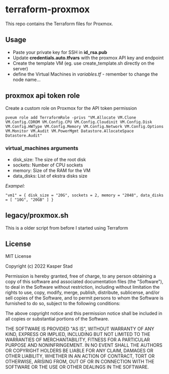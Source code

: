 # terraform-proxmox

This repo contains the Terraform files for Proxmox.

## Usage

* Paste your private key for SSH in **id_rsa.pub**
* Update **credentials.auto.tfvars** with the proxmox API key and endpoint
* Create the template VM (eg. use create_template.sh directly on the server)
* define the Virtual Machines in *variables.tf* - remember to change the node name...

## proxmox api token role

Create a custom role on Proxmox for the API token permission

```
pveum role add TerraformRole -privs "VM.Allocate VM.Clone VM.Config.CDROM VM.Config.CPU VM.Config.Cloudinit VM.Config.Disk VM.Config.HWType VM.Config.Memory VM.Config.Network VM.Config.Options VM.Monitor VM.Audit VM.PowerMgmt Datastore.AllocateSpace Datastore.Audit"
```

### virtual_machines arguments

* disk_size: The size of the root disk
* sockets: Number of CPU sockets
* memory: Size of the RAM for the VM
* data_disks: List of ekstra disks size

*Exampel:*

```
"vm1" = { disk_size = "20G", sockets = 2, memory = "2048", data_disks = [ "10G", "20GB" ] }
```

## legacy/proxmox.sh

This is a older script from before I started using Terraform

## License

MIT License

Copyright (c) 2022 Kasper Stad

Permission is hereby granted, free of charge, to any person obtaining a copy
of this software and associated documentation files (the "Software"), to deal
in the Software without restriction, including without limitation the rights
to use, copy, modify, merge, publish, distribute, sublicense, and/or sell
copies of the Software, and to permit persons to whom the Software is
furnished to do so, subject to the following conditions:

The above copyright notice and this permission notice shall be included in all
copies or substantial portions of the Software.

THE SOFTWARE IS PROVIDED "AS IS", WITHOUT WARRANTY OF ANY KIND, EXPRESS OR
IMPLIED, INCLUDING BUT NOT LIMITED TO THE WARRANTIES OF MERCHANTABILITY,
FITNESS FOR A PARTICULAR PURPOSE AND NONINFRINGEMENT. IN NO EVENT SHALL THE
AUTHORS OR COPYRIGHT HOLDERS BE LIABLE FOR ANY CLAIM, DAMAGES OR OTHER
LIABILITY, WHETHER IN AN ACTION OF CONTRACT, TORT OR OTHERWISE, ARISING FROM,
OUT OF OR IN CONNECTION WITH THE SOFTWARE OR THE USE OR OTHER DEALINGS IN THE
SOFTWARE.
